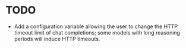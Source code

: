 # TODO

- Add a configuration variable allowing the user to change the HTTP timeout limit of chat completions; some models with long reasoning periods will induce HTTP timeouts.
